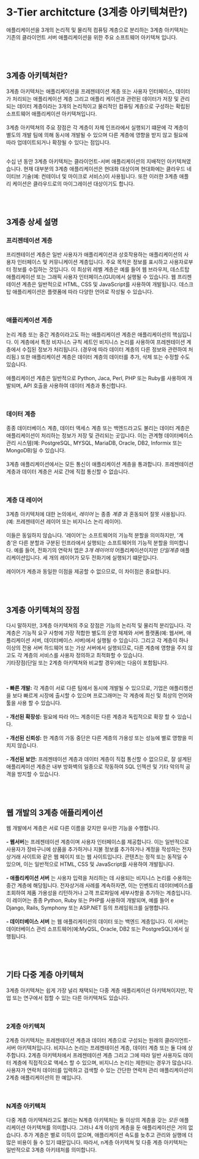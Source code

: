 <h1>3-Tier architcture (3계층 아키텍쳐란?)</h1>
<p>애플리케이션을 3개의 논리적 및 물리적 컴퓨팅 계층으로 분리하는 3계층 아키텍처는 기존의 클라이언트 서버 애플리케이션을 위한 주요 소프트웨어 아키텍쳐 입니다.</p>
<br /><br />

<h2>3계층 아키텍쳐란?</h2>
<p>3계층 아키텍처는 애플리케이션을 프레젠테이션 계층 또는 사용자 인터페이스, 데이터가 처리되는 애플리케이션 계층 그리고 애플리 케이션과 관련된 데이터가 저장 및 관리되는 데이터 계층이라는 3개의 논리적이고 물리적인 컴퓨팅 계층으로 구성하는 확립된 소프트웨어 애플리케이션 아키텍쳐입니다. <br /><br>
3계층 아키텍쳐의 주요 장점은 각 계층이 자체 인프라에서 실행되기 떄문에 각 계층이 별도의 개발 팀에 의해 동시에 개발될 수 있으며 다른 계층에 영향을 받지 않고 필요에 따라 업데이트되거나 확장될 수 있다는 점입니다.  <br /><br />

수십 년 동안 3계층 아키텍처는 클라이언트-서버 애플리케이션의 지배적인 아키텍쳐였습니다. 현재 대부분의 3계층 애플리케이션은 현대화 대상이며 현대화에는 클라우드 네이티브 기술(예: 컨테이너 및 마이크로 서비스)이 사용됩니다. 또한 이러한 3계층 애플리 케이션은 클라우드로의 마이그레이션 대상이기도 합니다.</p>
<br /><br />
<h2>3계층 상세 설명</h2>
<h3>프리젠테이션 계층</h3>
<p>프리젠테이션 계층은 일반 사용자가 애플리케이션과 상호작용하는 애플리케이션의 사용자 인터페이스 및 커뮤니케이션 계층입니다. 주요 목적은 정보를 표시하고 사용자로부터 정보를 수집하는 것입니다. 이 최상위 레벨 계층은 예를 들어 웹 브라우저, 데스트탑 애플리케이션 또는 그래픽 사용자 인터페이스(GUI)에서 실행될 수 있습니다. 웹 프리젠테이션 계층은 일반적으로 HTML, CSS 및 JavaScript를 사용하여 개발됩니다. 데스크탑 애플리케이션은 플랫폼에 따라 다양한 언어로 작성될 수 있습니다. </p>
<br />
<h3>애플리케이션 계층</h3>
<p>논리 계층 또는 중간 계층이라고도 하는 애플리케이션 계층은 애플리케이션의 핵심입니다. 이 계층에서 특정 비지니스 규칙 세트인 비지니스 논리를 사용하여 프레젠테이션 계층에서 수집된 정보가 처리됩니다. (경우에 따라 데이터 계층의 다른 정보와 관련하여 처리됨.) 또한 애플리케이션 계층은 데이터 계층의 데이터를 추가, 삭제 또는 수정할 수도 있습니다. <br /><br />
애플리케이션 계층은 일반적으로 Python, Jaca, Perl, PHP 또는 Ruby를 사용하여 개발되며, API 호출을 사용하여 데이터 계층과 통신합니다.</P>
<br />
<h3>데이터 계층</h3>
<p>종종 데이터베이스 계층, 데이터 액세스 계층 또는 백엔드라고도 불리는 데이터 계층은 애플리케이션이 처리하는 정보가 저장 및 관리되는 곳입니다. 이는 관계형 데이터베이스 관리 시스템(예: PostgreSQL, MYSQL, MariaDB, Oracle, DB2, Informix 또는 MongoDB)일 수 있습니다. <br /><br />
3계층 애플리케이션에서는 모든 통신이 애플리케이션 계층을 통과합니다. 프레젠테이션 계층과 데이터 계층은 서로 간에 직접 통신할 수 없습니다.</p>
<br />
<h3>계층 대 레이어</h3>
<p>3계층 아키텍처에 대한 논의에서, <i>레이어</i> 는 종종 <i>계층</i> 과 혼동되어 잘못 사용됩니다. (예: 프레젠테이션 레이어 또는 비지니스 논리 레이어).
<br/><br/>
이들은 동일하지 않습니다. '레이어'는 소프트웨어의 기능적 분할을 의미하지만, '계층'은 다른 분할과 구분된 인프라에서 실행되는 소프트웨어의 기능적 분할을 의미합니다. 예를 들어, 전화기의 연락처 앱은 <i>3개 레이어의</i> 어플리케이션이지만 <i>단일계층</i> 애플리케이션입니다. 세 개의 레이어가 모두 전화기에 실행되기 떄문입니다. 
<br/><br> 
레이어가 계층과 동일한 이점을 제공할 수 없으므로, 이 차이점은 중요합니다. </p>
<br /><br />                                             

<h2>3계층 아키텍쳐의 장점</h2>
<P>다시 말하지만, 3계층 아키텍쳐의 주요 장점은 기능의 논리적 및 물리적 분리입니다. 각 계층은 기능적 요구 사항에 가장 적합한 별도의 운영 체제와 서버 플랫폼(예: 웹서버, 애플리케이션 서버, 데이터베이스 서버)에서 실행될 수 있습니다. 그리고 각 계층이 하나 이상의 전용 서버 하드웨어 또는 가상 서버에서 실행되므로, 다른 계층에 영향을 주지 않고도 각 계층의 서비스를 사용자 정의하고 최적화할 수 있습니다.
<br/>기타장점(단일 또는 2계층 아키텍쳐와 비교할 경우)에는 다음이 포함됩니다.

<br/><br /> 
**- 빠른 개발:** 각 계층이 서로 다른 팀에서 동시에 개발될 수 있으므로, 기업은 애플리켕션을 보다 빠르게 시장에 출시할 수 있으며 프로그래머는 각 계층에 최신 및 최상의 언어와 툴을 사용 할 수 있습니다. <br/><br/>
**- 개선된 확장성:** 필요에 따라 어느 계층이든 다른 계층과 독립적으로 확장 할 수 있습니다. <br /><br />
**- 개선된 신뢰성:** 한 계층의 가동 중단은 다른 계층의 가용성 또는 성능에 별로 영향을 미치지 않습니다. <br /><br />
**- 개선된 보안:** 프레젠테이션 계층과 데이터 계층이 직접 통신할 수 없으므로, 잘 설계된 애플리케이션 계층은 내부 방화벽의 일종으로 작동하여 SQL 인젝션 및 기타 악의적 공격을 방지할 수 있습니다.</p>

<br /><br />
<h2>웹 개발의 3계층 애플리케이션</h2>
<p>웹 개발에서 계층은 서로 다른 이름을 갖지만 유사한 기능을 수행합니다. <br /><br />
<b>- 웹서버</b>는 프레젠테이션 계층이며 사용자 인터페이스를 제공합니다. 이는 일반적으로 사용자가 장바구니에 상품을 추가하거나 지불 정보를 추가하거나 계정을 작성하는 전자상거래 사이트와 같은 웹 페이지 또는 웹 사이트입니다. 콘텐츠는 정적 또는 동적일 수 있으며, 이는 일반적으로 HTML, CSS 및 JavaScript를 사용하여 개발됩니다.<br /><br />
<b>- 애플리케이션 서버</b> 는 사용자 입력을 처리하는 데 사용되는 비지니스 논리를 수용하는 중간 계층에 해당됩니다. 전자상거래 사례를 계속하자면, 이는 인벤토리 데이터베이스를 조회하여 제품 가용성을 리턴하거나 고객 프로파일에 세부사항을 추가하는 계층입니다. 이 레이어는 종종 Python, Ruby 또는 PHP를 사용하여 개발되며, 예를 들어 e Django, Rails, Symphony 또는 ASP.NET 등의 프레임워크를 실행합니다. <br /><br />
<b>- 데이터베이스 서버</b> 는 웹 애플리케이션의 데이터 또는 백엔드 계층입니다. 이 서버는 데이터베이스 관리 소프트웨어(예:MyQSL, Oracle, DB2 또는 PostgreSQL)에서 실행됩니다. </P>
<br /><br />


<h2>기타 다중 계층 아키텍쳐</h2>
<P>3계층 아키텍쳐는 쉽게 가장 널리 채택되는 다중 계층 애플리케이션 아키텍쳐이지만, 작업 또는 연구에서 접할 수 있는 다른 아키텍쳐도 있습니다.</p><br/>
<h3>2계층 아키텍쳐</h2>
<p>2계층 아키텍처는 프레젠테이션 계층과 데이터 계층으로 구성되는 원래의 클라이언트-서버 아키텍처입니다. 비지니스 논리는 프레젠테이션 계층, 데이터 계층 또는 둘 다에 상주합니다. 2계층 아키텍처에서 프레젠테이션 계층 그리고 그에 따라 일반 사용자도 데이터 계층에 직접적으로 액세스 할 수 있으며, 비지니스 논리는 제한되는 경우가 많습니다. 사용자가 연락처 데이터를 입력하고 검색할 수 있는 간단한 연락처 관리 애플리케이션이 2계층 애플리케이션의 한 예입니다.</P><br />
<h3>N계층 아키텍쳐</h3>
<p>다중 계층 아키텍쳐라고도 불리는 N계층 아키텍처는 둘 이상의 계층을 갖는 <i>모든</i> 애플리케이션 아키텍쳐를 의미합니다. 그러나 4개 이상의 계층을 둔 애플리케이션은 거의 없습니다. 추가 계층은 별로 이득이 없으며, 애플리케이션 속도를 늦추고 관리와 실행에 더 많은 비용이 들 수 있기 떄문입니다. 따라서, n계층 아키텍쳐 및 다중 계층 아키텍처는 일반적으로 3계층 아키테처를 의미합니다.</P>

